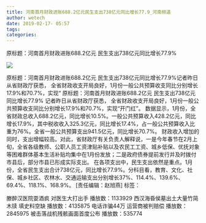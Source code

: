 ```yaml
---
title: 河南首月财政进账688.2亿元民生支出738亿元同比增长77.9_河南频道
author: wetech
date: 2019-02-17- 05:57
tags: 
categories: 
---
```

原标题：河南首月财政进账688.2亿元 民生支出738亿元同比增长77.9%
<!-- more -->
                
<img align="center" border="0" src="http://p2.ifengimg.com/a/2016/0810/204c433878d5cf9size1_w16_h16.png" />
                
            
原标题：河南首月财政进账688.2亿元 民生支出738亿元同比增长77.9%记者昨日从省财政厅获悉， 全省财政收支开局良好，1月份一般公共预算收支同比分别增长17.9%和70.7%，实现“
原标题：河南首月财政进账688.2亿元 民生支出738亿元同比增长77.9%
记者昨日从省财政厅获悉， 全省财政收支开局良好，1月份一般公共预算收支同比分别增长17.9%和70.7%，实现“开门红”。
数据显示，1月份，全省财政总收入688.2亿元，同比增长10.5%。一般公共预算收入428.2亿元，同比增长17.9%，其中税收收入325.3亿元，同比增长17.4%，占一般公共预算收入比重为76%。全省一般公共预算支出941.5亿元，同比增长70.7%。
财政收入增加的同时，支出增幅较高。对此，省财政厅有关负责人解释说，一是今年春节在2月上旬，全省各级教师、公职人员工资津贴补贴以及农民工工资、城乡低保、优抚对象等困难群体基本生活补贴均集中在1月份发放；二是政府债券提前发行并及时拨付市县后，部分市县已形成实际支出。
在各项支出中，民生支出依然是重点。1月份，全省民生支出合计738亿元，同比增长77.9%。分科目看，教育、文化、社保、城乡社区、农林水、交通运输支出分别增长37%、114.4%、139.6%、69.4%、118.1%、168.9%。
[责任编辑：赵旭燕]
标签：
 
             
滕醉汉医院耍酒疯 对医生大打出手
播放数：1133929
西汉海昏侯墓出土大量竹简木牍 填史料空缺
播放数：4135875
电话诈骗44万 运营商被判赔偿
播放数：2845975
被击落战机残骸画面首度公布
播放数：535774
